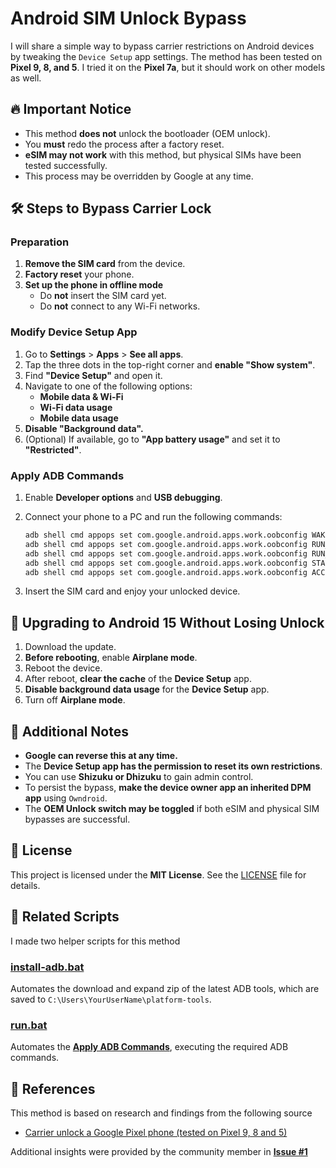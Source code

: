 # Android SIM Unlock Bypass

I will share a simple way to bypass carrier restrictions on Android devices by tweaking the `Device Setup` app settings. The method has been tested on **Pixel 9, 8, and 5**. I tried it on the **Pixel 7a**, but it should work on other models as well.

## 🔥 Important Notice
- This method **does not** unlock the bootloader (OEM unlock).
- You **must** redo the process after a factory reset.
- **eSIM may not work** with this method, but physical SIMs have been tested successfully.
- This process may be overridden by Google at any time.

## 🛠️ Steps to Bypass Carrier Lock

### Preparation
1. **Remove the SIM card** from the device.
2. **Factory reset** your phone.
3. **Set up the phone in offline mode**  
   - Do **not** insert the SIM card yet.  
   - Do **not** connect to any Wi-Fi networks.

### Modify Device Setup App
1. Go to **Settings** > **Apps** > **See all apps**.
2. Tap the three dots in the top-right corner and **enable "Show system"**.
3. Find **"Device Setup"** and open it.
4. Navigate to one of the following options:
   - **Mobile data & Wi-Fi**
   - **Wi-Fi data usage**
   - **Mobile data usage**
5. **Disable "Background data".**
6. (Optional) If available, go to **"App battery usage"** and set it to **"Restricted"**.

### Apply ADB Commands
1. Enable **Developer options** and **USB debugging**.
2. Connect your phone to a PC and run the following commands:

   ```bat
   adb shell cmd appops set com.google.android.apps.work.oobconfig WAKE_LOCK deny
   adb shell cmd appops set com.google.android.apps.work.oobconfig RUN_IN_BACKGROUND deny
   adb shell cmd appops set com.google.android.apps.work.oobconfig RUN_ANY_IN_BACKGROUND deny
   adb shell cmd appops set com.google.android.apps.work.oobconfig START_FOREGROUND deny
   adb shell cmd appops set com.google.android.apps.work.oobconfig ACCESS_RESTRICTED_SETTINGS deny
   ```

3. Insert the SIM card and enjoy your unlocked device.

## 🔄 Upgrading to Android 15 Without Losing Unlock

1. Download the update.
2. **Before rebooting**, enable **Airplane mode**.
3. Reboot the device.
4. After reboot, **clear the cache** of the **Device Setup** app.
5. **Disable background data usage** for the **Device Setup** app.
6. Turn off **Airplane mode**.

## 🚨 Additional Notes

- **Google can reverse this at any time.**
- The **Device Setup app has the permission to reset its own restrictions**.
- You can use **Shizuku or Dhizuku** to gain admin control.
- To persist the bypass, **make the device owner app an inherited DPM app** using `Owndroid`.
- The **OEM Unlock switch may be toggled** if both eSIM and physical SIM bypasses are successful.

## 📜 License
This project is licensed under the **MIT License**. See the [LICENSE](LICENSE) file for details.

## 📌 Related Scripts
I made two helper scripts for this method

### [install-adb.bat](install-adb.bat)
Automates the download and expand zip of the latest ADB tools, which are saved to `C:\Users\YourUserName\platform-tools`.

### [run.bat](run.bat)
Automates the [**Apply ADB Commands**](https://github.com/tomgly/adb-unlock-bypass/edit/main/README.md#apply-adb-commands), executing the required ADB commands.

## 🔗 References
This method is based on research and findings from the following source

- [Carrier unlock a Google Pixel phone (tested on Pixel 9, 8 and 5)](https://xdaforums.com/t/carrier-unlock-a-google-pixel-phone-tested-on-pixel-9-8-and-5.4680825/)

Additional insights were provided by the community member in [**Issue #1**](https://github.com/tomgly/adb-unlock-bypass/issues/1)
